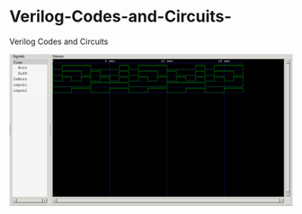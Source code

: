 # Verilog-Codes-and-Circuits-
Verilog Codes and Circuits 

![alt text](fullsubtractor_dataflow/fullsubtractor_dataflow.png "fullsubtractor")

